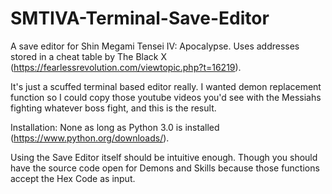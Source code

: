 # SMTIVA-Terminal-Save-Editor
A save editor for Shin Megami Tensei IV: Apocalypse. Uses addresses stored in a cheat table by The Black X (https://fearlessrevolution.com/viewtopic.php?t=16219).

It's just a scuffed terminal based editor really. I wanted demon replacement function so I could copy those youtube videos you'd see with the Messiahs fighting whatever boss fight, and this is the result.

Installation: None as long as Python 3.0 is installed (https://www.python.org/downloads/).

Using the Save Editor itself should be intuitive enough. Though you should have the source code open for Demons and Skills because those functions accept the Hex Code as input.
